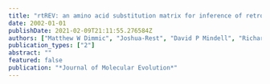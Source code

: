 ```yaml
---
title: "rtREV: an amino acid substitution matrix for inference of retrovirus and reverse transcriptase phylogeny"
date: 2002-01-01
publishDate: 2021-02-09T21:11:55.276584Z
authors: ["Matthew W Dimmic", "Joshua-Rest", "David P Mindell", "Richard A Goldstein"]
publication_types: ["2"]
abstract: ""
featured: false
publication: "*Journal of Molecular Evolution*"
---
```


